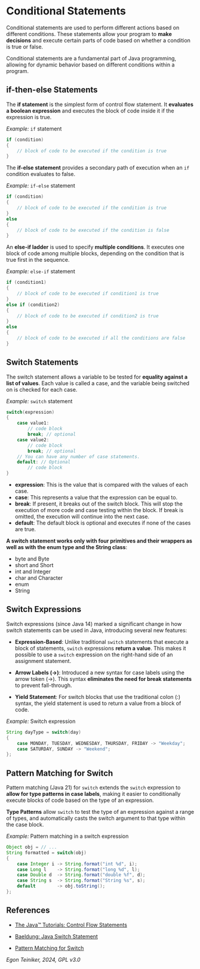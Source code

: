 # Conditional Statements 

Conditional statements are used to perform different actions based on 
different conditions. These statements allow your program to **make decisions** 
and execute certain parts of code based on whether a condition is true or false. 

Conditional statements are a fundamental part of Java programming, allowing 
for dynamic behavior based on different conditions within a program.


## if-then-else Statements

The **if statement** is the simplest form of control flow statement. 
It **evaluates a boolean expression** and executes the block of code inside it 
if the expression is true.

_Example:_ `if` statement
```Java
if (condition) 
{
    // block of code to be executed if the condition is true
}
```

The **if-else statement** provides a secondary path of execution when an `if` 
condition evaluates to false.

_Example:_ `if-else` statement
```Java
if (condition) 
{
    // block of code to be executed if the condition is true
} 
else 
{
    // block of code to be executed if the condition is false
}
```

An **else-if ladder** is used to specify **multiple conditions**. 
It executes one block of code among multiple blocks, depending on the 
condition that is true first in the sequence.

_Example:_ `else-if` statement
```Java
if (condition1) 
{
    // block of code to be executed if condition1 is true
} 
else if (condition2) 
{
    // block of code to be executed if condition2 is true
} 
else 
{
    // block of code to be executed if all the conditions are false
}
```


## Switch Statements

The switch statement allows a variable to be tested for **equality against a list 
of values**. Each value is called a case, and the variable being switched on is 
checked for each case.

_Example:_ `switch` statement
```Java
switch(expression) 
{
    case value1:
        // code block
        break; // optional
    case value2:
        // code block
        break; // optional
    // You can have any number of case statements.
    default: // Optional
        // code block
}
```

* **expression**: This is the value that is compared with the values of each case.
* **case**: This represents a value that the expression can be equal to.
* **break**: If present, it breaks out of the switch block. 
    This will stop the execution of more code and case testing within the block. 
    If break is omitted, the execution will continue into the next case.
* **default**: The default block is optional and executes if none of the cases are true.


**A switch statement works only with four primitives and their wrappers as well as with 
the enum type and the String class**:
* byte and Byte
* short and Short
* int and Integer
* char and Character
* enum
* String


## Switch Expressions

Switch expressions (since Java 14) marked a significant change in how switch statements can be used in Java, 
introducing several new features:

* **Expression-Based**: Unlike traditional `switch` statements that execute a block of statements, 
    `switch` expressions **return a value**. This makes it possible to use a `switch` expression on 
    the right-hand side of an assignment statement.

* **Arrow Labels (->)**: Introduced a new syntax for case labels using the arrow token (->). 
    This syntax **eliminates the need for break statements** to prevent fall-through.

* **Yield Statement**: For switch blocks that use the traditional colon (:) syntax, the yield statement 
    is used to return a value from a block of code.

_Example:_ Switch expression
```Java
String dayType = switch(day) 
{
    case MONDAY, TUESDAY, WEDNESDAY, THURSDAY, FRIDAY -> "Weekday";
    case SATURDAY, SUNDAY -> "Weekend";
};
```

## Pattern Matching for Switch
 
Pattern matching (Java 21) for `switch` extends the `switch` expression to **allow for type patterns in case labels**, 
making it easier to conditionally execute blocks of code based on the type of an expression. 

**Type Patterns** allow `switch` to test the type of an expression against a range of types, 
and automatically casts the switch argument to that type within the case block.

_Example:_ Pattern matching in a switch expression
```Java
Object obj = // ...
String formatted = switch(obj) 
{
    case Integer i -> String.format("int %d", i);
    case Long l    -> String.format("long %d", l);
    case Double d  -> String.format("double %f", d);
    case String s  -> String.format("String %s", s);
    default        -> obj.toString();
};
```

## References

* [The Java™ Tutorials: Control Flow Statements](https://docs.oracle.com/javase/tutorial/java/nutsandbolts/flow.html)

* [Baeldung: Java Switch Statement](https://www.baeldung.com/java-switch)
* [Pattern Matching for Switch](https://www.baeldung.com/java-switch-pattern-matching)

*Egon Teiniker, 2024, GPL v3.0*